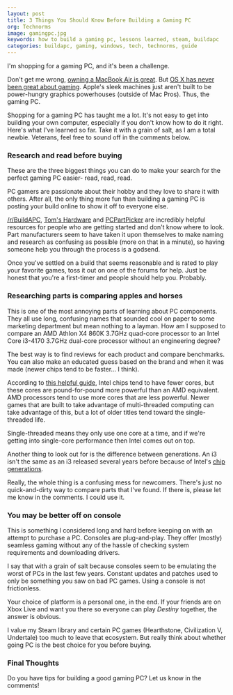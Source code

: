 ```yaml
---
layout: post
title: 3 Things You Should Know Before Building a Gaming PC
org: Technorms
image: gamingpc.jpg
keywords: how to build a gaming pc, lessons learned, steam, buildapc
categories: buildapc, gaming, windows, tech, technorms, guide
---
```


I'm shopping for a gaming PC, and it's been a challenge. 

<!--break-->

Don't get me wrong, [owning a MacBook Air is great](http://www.technorms.com/31561/windows-users-impressions-macbook-air). But [OS X has never been great about gaming](http://www.technorms.com/46674/games-porting-to-mac). Apple's sleek machines just aren't built to be power-hungry graphics powerhouses (outside of Mac Pros). Thus, the gaming PC. 

Shopping for a gaming PC has taught me a lot. It's not easy to get into building your own computer, especially if you don't know how to do it right. Here's what I've learned so far. Take it with a grain of salt, as I am a total newbie. Veterans, feel free to sound off in the comments below. 

### Research and read before buying

These are the three biggest things you can do to make your search for the perfect gaming PC easier- read, read, read.

PC gamers are passionate about their hobby and they love to share it with others. After all, the only thing more fun than building a gaming PC is posting your build online to show it off to everyone else. 

[/r/BuildAPC](https://www.reddit.com/r/buildapc), [Tom's Hardware](http://www.tomshardware.com) and [PCPartPicker](http://pcpartpicker.com) are incredibly helpful resources for people who are getting started and don't know where to look. Part manufacturers seem to have taken it upon themselves to make naming and research as confusing as possible (more on that in a minute), so having someone help you through the process is a godsend. 

Once you've settled on a build that seems reasonable and is rated to play your favorite games, toss it out on one of the forums for help. Just be honest that you're a first-timer and people should help you. Probably. 

### Researching parts is comparing apples and horses

This is one of the most annoying parts of learning about PC components. They all use long, confusing names that sounded cool on paper to some marketing department but mean nothing to a layman. How am I supposed to compare an AMD Athlon X4 860K 3.7GHz quad-core processor to an Intel Core i3-4170 3.7GHz dual-core processor without an engineering degree? 

The best way is to find reviews for each product and compare benchmarks. You can also make an educated guess based on the brand and when it was made (newer chips tend to be faster... I think). 

According to [this helpful guide](http://www.tomshardware.com/answers/id-1986387/intel-amd-gaming.html), Intel chips tend to have fewer cores, but these cores are pound-for-pound more powerful than an AMD equivalent. AMD processors tend to use more cores that are less powerful. Newer games that are built to take advantage of multi-threaded computing can take advantage of this, but a lot of older titles tend toward the single-threaded life. 

Single-threaded means they only use one core at a time, and if we're getting into single-core performance then Intel comes out on top. 

Another thing to look out for is the difference between generations. An i3 isn't the same as an i3 released several years before because of Intel's [chip generations](https://en.wikipedia.org/wiki/List_of_Intel_CPU_microarchitectures). 

Really, the whole thing is a confusing mess for newcomers. There's just no quick-and-dirty way to compare parts that I've found. If there is, please let me know in the comments. I could use it. 

### You may be better off on console

This is something I considered long and hard before keeping on with an attempt to purchase a PC. Consoles are plug-and-play. They offer (mostly) seamless gaming without any of the hassle of checking system requirements and downloading drivers. 

I say that with a grain of salt because consoles seem to be emulating the worst of PCs in the last few years. Constant updates and patches used to only be something you saw on bad PC games. Using a console is not frictionless. 

Your choice of platform is a personal one, in the end. If your friends are on Xbox Live and want you there so everyone can play *Destiny* together, the answer is obvious. 

I value my Steam library and certain PC games (Hearthstone, Civilization V, Undertale) too much to leave that ecosystem. But really think about whether going PC is the best choice for you before buying. 

### Final Thoughts

Do you have tips for building a good gaming PC? Let us know in the comments! 